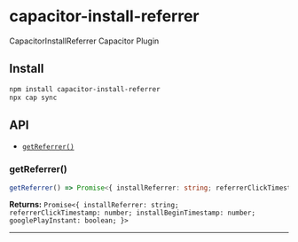 # capacitor-install-referrer

CapacitorInstallReferrer Capacitor Plugin

## Install

```bash
npm install capacitor-install-referrer
npx cap sync
```

## API

<docgen-index>

* [`getReferrer()`](#getreferrer)

</docgen-index>

<docgen-api>
<!--Update the source file JSDoc comments and rerun docgen to update the docs below-->

### getReferrer()

```typescript
getReferrer() => Promise<{ installReferrer: string; referrerClickTimestamp: number; installBeginTimestamp: number; googlePlayInstant: boolean; }>
```

**Returns:** <code>Promise&lt;{ installReferrer: string; referrerClickTimestamp: number; installBeginTimestamp: number; googlePlayInstant: boolean; }&gt;</code>

--------------------

</docgen-api>
